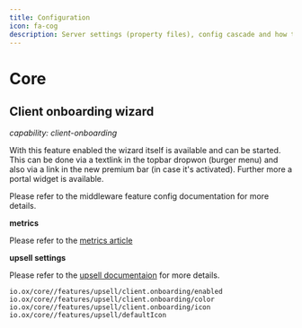 ```yaml
---
title: Configuration
icon: fa-cog
description: Server settings (property files), config cascade and how they affect the ui
---
```


# Core

## Client onboarding wizard

*capability: client-onboarding*

With this feature enabled the wizard itself is available and can be started.
This can be done via a textlink in the topbar dropwon (burger menu) and also via a link in the new premium bar (in case it's activated). Further more a portal widget is available.

Please refer to the middleware feature config documentation for more details.

**metrics**

Please refer to the [metrics article](http://oxpedia.org/wiki/index.php?title=AppSuite:Metrics-Events#Client_Onboarding)

**upsell settings**

Please refer to the [upsell documentaion](http://oxpedia.org/wiki/index.php?title=AppSuite:Upsell#Custom_upsell_links) for more details.

```
io.ox/core//features/upsell/client.onboarding/enabled
io.ox/core//features/upsell/client.onboarding/color
io.ox/core//features/upsell/client.onboarding/icon
io.ox/core//features/upsell/defaultIcon
```
